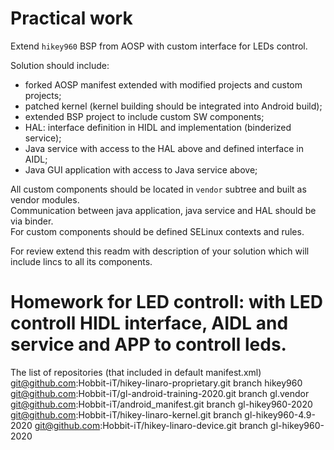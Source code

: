 # Practical work

Extend `hikey960` BSP from AOSP with custom interface for LEDs control.

Solution should include:
- forked AOSP manifest extended with modified projects and custom projects;
- patched kernel
(kernel building should be integrated into Android build);
- extended BSP project to include custom SW components;
- HAL: interface definition in HIDL and implementation (binderized service);
- Java service with access to the HAL above and defined interface in AIDL;
- Java GUI application with access to Java service above;

All custom components should be located in `vendor` subtree and built as vendor modules.  
Communication between java application, java service and HAL should be via binder.  
For custom components should be defined SELinux contexts and rules.

For review extend this readm with description of your solution
which will include lincs to all its components.

# Homework for LED controll: with LED controll HIDL interface, AIDL and service and APP to controll leds.
The list of repositories (that included in default manifest.xml)
git@github.com:Hobbit-iT/hikey-linaro-proprietary.git branch hikey960
git@github.com:Hobbit-iT/gl-android-training-2020.git branch gl.vendor
git@github.com:Hobbit-iT/android_manifest.git branch gl-hikey960-2020
git@github.com:Hobbit-iT/hikey-linaro-kernel.git branch gl-hikey960-4.9-2020
git@github.com:Hobbit-iT/hikey-linaro-device.git branch gl-hikey960-2020
